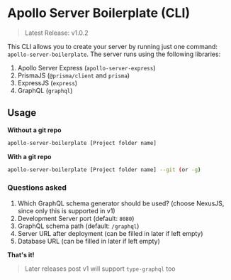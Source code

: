 # Apollo Server Boilerplate (CLI)

> Latest Release: v1.0.2

This CLI allows you to create your server by running just one command: `apollo-server-boilerplate`. The server runs using the following libraries:

1. Apollo Server Express (`apollo-server-express`)
2. PrismaJS (`@prisma/client` and `prisma`)
3. ExpressJS (`express`)
4. GraphQL (`graphql`)

## Usage

**Without a git repo**

```bash
apollo-server-boilerplate [Project folder name]
```

**With a git repo**

```bash
apollo-server-boilerplate [Project folder name] --git (or -g)
```

### Questions asked

1. Which GraphQL schema generator should be used? (choose NexusJS, since only this is supported in v1)
2. Development Server port (default: `8080`)
3. GraphQL schema path (default: `/graphql`)
4. Server URL after deployment (can be filled in later if left empty)
5. Database URL (can be filled in later if left empty)

**That's it!**

> Later releases post v1 will support `type-graphql` too
